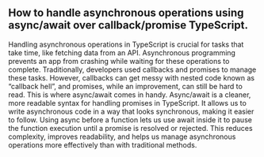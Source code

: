 ## How to handle asynchronous operations using async/await over callback/promise TypeScript.

Handling asynchronous operations in TypeScript is crucial for tasks that take time, like fetching data from an API. Asynchronous programming prevents an app from crashing while waiting for these operations to complete. Traditionally, developers used callbacks and promises to manage these tasks. However, callbacks can get messy with nested code known as “callback hell”, and promises, while an improvement, can still be hard to read. This is where async/await comes in handy. Async/await is a cleaner, more readable syntax for handling promises in TypeScript. It allows us to write asynchronous code in a way that looks synchronous, making it easier to follow. Using async before a function lets us use await inside it to pause the function execution until a promise is resolved or rejected. This reduces complexity, improves readability, and helps us manage asynchronous operations more effectively than with traditional methods.
